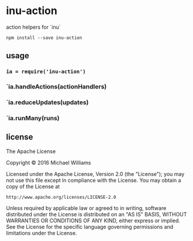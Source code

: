 # inu-action

action helpers for &#x60;inu&#x60;

```shell
npm install --save inu-action
```

## usage

### `ia = require('inu-action')`

### `ia.handleActions(actionHandlers)

### `ia.reduceUpdates(updates)

### `ia.runMany(runs)

## license

The Apache License

Copyright &copy; 2016 Michael Williams

Licensed under the Apache License, Version 2.0 (the "License");
you may not use this file except in compliance with the License.
You may obtain a copy of the License at

    http://www.apache.org/licenses/LICENSE-2.0

Unless required by applicable law or agreed to in writing, software
distributed under the License is distributed on an "AS IS" BASIS,
WITHOUT WARRANTIES OR CONDITIONS OF ANY KIND, either express or implied.
See the License for the specific language governing permissions and
limitations under the License.
